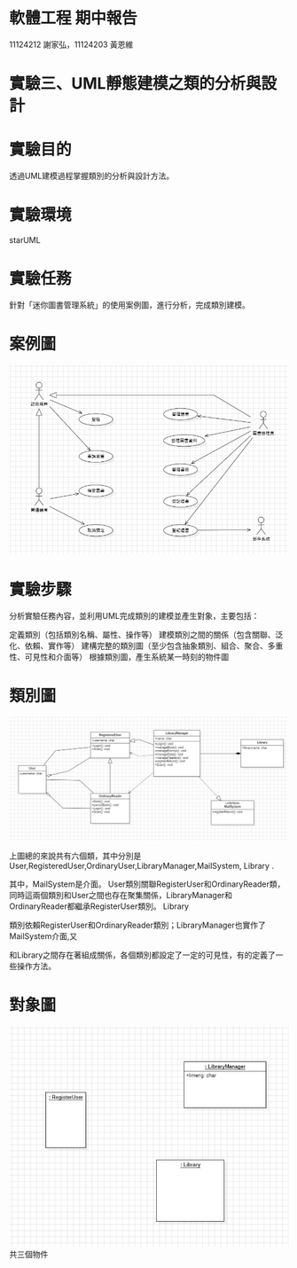 # 軟體工程 期中報告

11124212 謝家弘，11124203 黃恩維

# 實驗三、UML靜態建模之類的分析與設計

# 實驗目的
透過UML建模過程掌握類別的分析與設計方法。

# 實驗環境
starUML

# 實驗任務
針對「迷你圖書管理系統」的使用案例圖，進行分析，完成類別建模。

# 案例圖
![image](https://github.com/ytgh09050/Software_Engineering/blob/main/image/1.jpg)

# 實驗步驟
分析實驗任務內容，並利用UML完成類別的建模並產生對象，主要包括：

定義類別（包括類別名稱、屬性、操作等）
建模類別之間的關係（包含關聯、泛化、依賴、實作等）
建構完整的類別圖（至少包含抽象類別、組合、聚合、多重性、可見性和介面等）
根據類別圖，產生系統某一時刻的物件圖

# 類別圖
![image](https://github.com/ytgh09050/Software_Engineering/blob/main/image/2.jpg)

上圖總的來說共有六個類，其中分別是User,RegisteredUser,OrdinaryUser,LibraryManager,MailSystem, Library .

其中，MailSystem是介面。 User類別關聯RegisterUser和OrdinaryReader類，同時這兩個類別和User之間也存在聚集關係，LibraryManager和OrdinaryReader都繼承RegisterUser類別。 Library

類別依賴RegisterUser和OrdinaryReader類別；LibraryManager也實作了MailSystem介面,又

和Library之間存在著組成關係，各個類別都設定了一定的可見性，有的定義了一些操作方法。

# 對象圖
![image](https://github.com/ytgh09050/Software_Engineering/blob/main/image/3.jpg)
共三個物件
